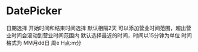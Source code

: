 # DatePicker
日期选择
开始时间和结束时间选择
默认相隔2天
可以添加营业时间范围，超出营业时间会滚动到营业时间范围内
默认选择最近的时间，时间以15分钟为单位
时间格式为 MM月dd日 周e H点:m分
